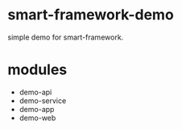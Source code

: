 # smart-framework-demo
simple demo for smart-framework.
# modules
- demo-api
- demo-service
- demo-app
- demo-web